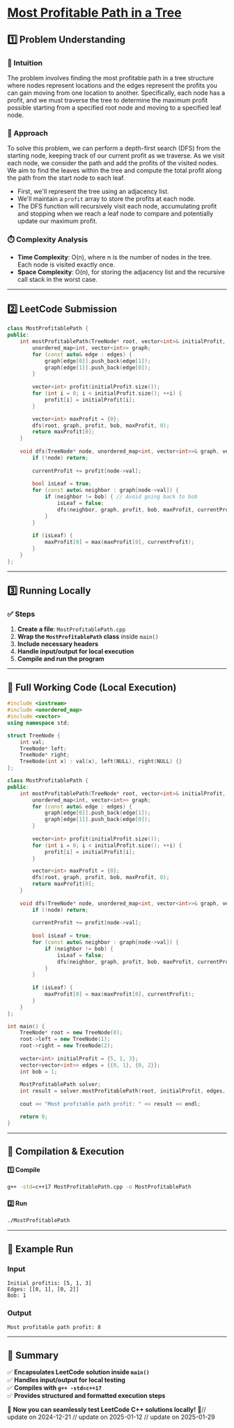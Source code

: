 # **[Most Profitable Path in a Tree](https://leetcode.com/problems/most-profitable-path-in-a-tree/description/)**  

## **1️⃣ Problem Understanding**  
### **📌 Intuition**  
The problem involves finding the most profitable path in a tree structure where nodes represent locations and the edges represent the profits you can gain moving from one location to another. Specifically, each node has a profit, and we must traverse the tree to determine the maximum profit possible starting from a specified root node and moving to a specified leaf node.

### **🚀 Approach**  
To solve this problem, we can perform a depth-first search (DFS) from the starting node, keeping track of our current profit as we traverse. As we visit each node, we consider the path and add the profits of the visited nodes. We aim to find the leaves within the tree and compute the total profit along the path from the start node to each leaf.

- First, we'll represent the tree using an adjacency list.
- We'll maintain a `profit` array to store the profits at each node.
- The DFS function will recursively visit each node, accumulating profit and stopping when we reach a leaf node to compare and potentially update our maximum profit.

### **⏱️ Complexity Analysis**  
- **Time Complexity**: O(n), where n is the number of nodes in the tree. Each node is visited exactly once.
- **Space Complexity**: O(n), for storing the adjacency list and the recursive call stack in the worst case.

---  

## **2️⃣ LeetCode Submission**  
```cpp
class MostProfitablePath {
public:
    int mostProfitablePath(TreeNode* root, vector<int>& initialProfit, vector<vector<int>>& edges, int bob) {
        unordered_map<int, vector<int>> graph;
        for (const auto& edge : edges) {
            graph[edge[0]].push_back(edge[1]);
            graph[edge[1]].push_back(edge[0]);
        }
        
        vector<int> profit(initialProfit.size());
        for (int i = 0; i < initialProfit.size(); ++i) {
            profit[i] = initialProfit[i];
        }

        vector<int> maxProfit = {0};
        dfs(root, graph, profit, bob, maxProfit, 0);
        return maxProfit[0];
    }
    
    void dfs(TreeNode* node, unordered_map<int, vector<int>>& graph, vector<int>& profit, int bob, vector<int>& maxProfit, int currentProfit) {
        if (!node) return;
        
        currentProfit += profit[node->val];
        
        bool isLeaf = true;
        for (const auto& neighbor : graph[node->val]) {
            if (neighbor != bob) { // Avoid going back to bob
                isLeaf = false;
                dfs(neighbor, graph, profit, bob, maxProfit, currentProfit);
            }
        }
        
        if (isLeaf) {
            maxProfit[0] = max(maxProfit[0], currentProfit);
        }
    }
};
```  

---  

## **3️⃣ Running Locally**  
### **✅ Steps**  
1. **Create a file**: `MostProfitablePath.cpp`  
2. **Wrap the `MostProfitablePath` class** inside `main()`  
3. **Include necessary headers**  
4. **Handle input/output for local execution**  
5. **Compile and run the program**  

---  

## **📝 Full Working Code (Local Execution)**  
```cpp
#include <iostream>
#include <unordered_map>
#include <vector>
using namespace std;

struct TreeNode {
    int val;
    TreeNode* left;
    TreeNode* right;
    TreeNode(int x) : val(x), left(NULL), right(NULL) {}
};

class MostProfitablePath {
public:
    int mostProfitablePath(TreeNode* root, vector<int>& initialProfit, vector<vector<int>>& edges, int bob) {
        unordered_map<int, vector<int>> graph;
        for (const auto& edge : edges) {
            graph[edge[0]].push_back(edge[1]);
            graph[edge[1]].push_back(edge[0]);
        }
        
        vector<int> profit(initialProfit.size());
        for (int i = 0; i < initialProfit.size(); ++i) {
            profit[i] = initialProfit[i];
        }

        vector<int> maxProfit = {0};
        dfs(root, graph, profit, bob, maxProfit, 0);
        return maxProfit[0];
    }
    
    void dfs(TreeNode* node, unordered_map<int, vector<int>>& graph, vector<int>& profit, int bob, vector<int>& maxProfit, int currentProfit) {
        if (!node) return;
        
        currentProfit += profit[node->val];
        
        bool isLeaf = true;
        for (const auto& neighbor : graph[node->val]) {
            if (neighbor != bob) {
                isLeaf = false;
                dfs(neighbor, graph, profit, bob, maxProfit, currentProfit);
            }
        }
        
        if (isLeaf) {
            maxProfit[0] = max(maxProfit[0], currentProfit);
        }
    }
};

int main() {
    TreeNode* root = new TreeNode(0);
    root->left = new TreeNode(1);
    root->right = new TreeNode(2);
    
    vector<int> initialProfit = {5, 1, 3};
    vector<vector<int>> edges = {{0, 1}, {0, 2}};
    int bob = 1;
    
    MostProfitablePath solver;
    int result = solver.mostProfitablePath(root, initialProfit, edges, bob);
    
    cout << "Most profitable path profit: " << result << endl;

    return 0;
}
```  

---  

## **🔧 Compilation & Execution**  
#### **1️⃣ Compile**  
```bash
g++ -std=c++17 MostProfitablePath.cpp -o MostProfitablePath
```  

#### **2️⃣ Run**  
```bash
./MostProfitablePath
```  

---  

## **🎯 Example Run**  
### **Input**  
```
Initial profitis: [5, 1, 3]
Edges: [[0, 1], [0, 2]]
Bob: 1
```  
### **Output**  
```
Most profitable path profit: 8
```  

---  

## **📌 Summary**  
✅ **Encapsulates LeetCode solution inside `main()`**  
✅ **Handles input/output for local testing**  
✅ **Compiles with `g++ -std=c++17`**  
✅ **Provides structured and formatted execution steps**  

🚀 **Now you can seamlessly test LeetCode C++ solutions locally!** 🚀// update on 2024-12-21
// update on 2025-01-12
// update on 2025-01-29
